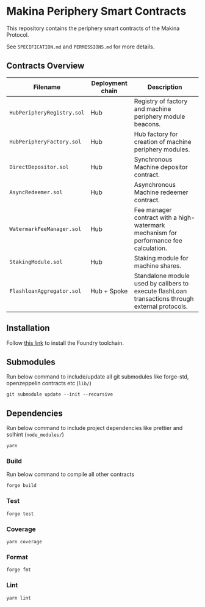 # Makina Periphery Smart Contracts

This repository contains the periphery smart contracts of the Makina Protocol.

See `SPECIFICATION.md` and `PERMISSIONS.md` for more details.

## Contracts Overview

| Filename                   | Deployment chain | Description                                                                                      |
| -------------------------- | ---------------- | ------------------------------------------------------------------------------------------------ |
| `HubPeripheryRegistry.sol` | Hub              | Registry of factory and machine periphery module beacons.                                       |
| `HubPeripheryFactory.sol`  | Hub              | Hub factory for creation of machine periphery modules.                                           |
| `DirectDepositor.sol`      | Hub              | Synchronous Machine depositor contract.                                                          |
| `AsyncRedeemer.sol`        | Hub              | Asynchronous Machine redeemer contract.                                                          |
| `WatermarkFeeManager.sol`  | Hub              | Fee manager contract with a high-watermark mechanism for performance fee calculation.            |
| `StakingModule.sol`        | Hub              | Staking module for machine shares.                                                               |
| `FlashloanAggregator.sol`  | Hub + Spoke      | Standalone module used by calibers to execute flashLoan transactions through external protocols. |

## Installation

Follow [this link](https://book.getfoundry.sh/getting-started/installation) to install the Foundry toolchain.

## Submodules

Run below command to include/update all git submodules like forge-std, openzeppelin contracts etc (`lib/`)

```shell
git submodule update --init --recursive
```

## Dependencies

Run below command to include project dependencies like prettier and solhint (`node_modules/`)

```shell
yarn
```

### Build

Run below command to compile all other contracts

```shell
forge build
```

### Test

```shell
forge test
```

### Coverage

```shell
yarn coverage
```

### Format

```shell
forge fmt
```

### Lint

```shell
yarn lint
```
